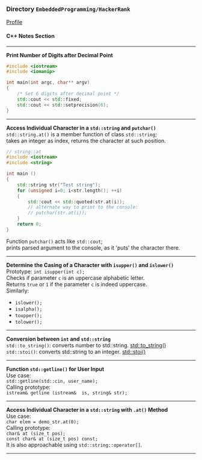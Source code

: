 ### Directory `EmbeddedProgramming/HackerRank`

[Profile](https://www.hackerrank.com/XuhuaHuang?hr_r=1)

#### **C++ Notes Section**

---

**Print Number of Digits after Decimal Point**
```C++
#include <iostream>
#include <iomanip>

int main(int argc, char** argv)
{
    /* Set 6 digits after decimal point */
    std::cout << std::fixed;
    std::cout << std::setprecision(6); 
}
```

---

**Access Individual Character in a `std::string` and `putchar()`**  
`std::string.at()` is a member function of class `std::string`;  
takes an integer as index, returns the character at such position.  
```C++
// string::at
#include <iostream>
#include <string>

int main ()
{
    std::string str("Test string");
    for (unsigned i=0; i<str.length(); ++i)
    {
        std::cout << std::quoted(str.at(i));
        // alternate way to print to the console:
        // putchar(str.at(i));
    }
    return 0;
}
```

Function `putchar()` acts like `std::cout`;  
prints parsed argument to the console, as it 'puts' the character there.

---

**Determine the Casing of a Character with `isupper()` and `islower()`**  
Prototype: `int isupper(int c);`  
Checks if parameter `c` is an uppercase alphabetic letter.  
Returns `true` or `1` if the parameter `c` is indeed uppercase.  
Similarly:  
* `islower();`
* `isalpha();`
* `toupper();`
* `tolower();`

---

**Conversion between `int` and `std::string`**  
`std::to_string()`: converts number to std::string. [std::to_string()](https://en.cppreference.com/w/cpp/string/basic_string/to_string)  
`std::stoi()`: converts std::string to an integer. [std::stoi()](https://www.cplusplus.com/reference/string/stoi/)

---

**Function `std::getline()` for User Input**  
Use case:  
`std::getline(std::cin, user_name);`  
Calling prototype:  
`istream& getline (istream&  is, string& str);`

---

**Access Individual Character in a `std::string` with `.at()` Method**  
Use case:  
`char elem = demo_str.at(0);`  
Calling prototype:  
`char& at (size_t pos);`  
`const char& at (size_t pos) const;`  
It is also approachable using `std::string::operator[]`.

---
